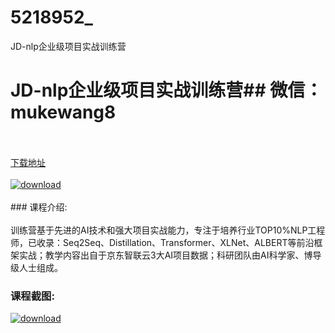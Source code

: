 # 5218952_
JD-nlp企业级项目实战训练营
# JD-nlp企业级项目实战训练营## 微信：mukewang8
<br/></br>[下载地址](http://www.36tz.cn/article/5218952 "下载地址")
<br/></br>[![download](http://36tz.cn/muke_img/2021_03_1-50.png "下载地址")](http://www.36tz.cn/article/5218952 "下载地址")
<br/></br>### 课程介绍:<br/></br>训练营基于先进的AI技术和强大项目实战能力，专注于培养行业TOP10%NLP工程师，已收录：Seq2Seq、Distillation、Transformer、XLNet、ALBERT等前沿框架实战；教学内容出自于京东智联云3大AI项目数据；科研团队由AI科学家、博导级人士组成。

### 课程截图:
[![download](http://36tz.cn/muke_img/2021_03_2-46.png "下载地址")](http://www.36tz.cn/article/5218952 "下载地址")
